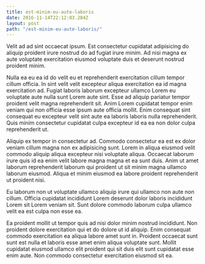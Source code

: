 ```yaml
---
title: est-minim-eu-aute-laboris
date: 2016-11-14T22:12:03.284Z
layout: post
path: "/est-minim-eu-aute-laboris/"
---
```


Velit ad ad sint occaecat ipsum. Est consectetur cupidatat adipisicing do aliquip proident irure nostrud do ad fugiat irure minim. Ad nisi magna ex aute voluptate exercitation eiusmod voluptate duis et deserunt nostrud proident minim.

Nulla ea eu ea id do velit eu et reprehenderit exercitation cillum tempor cillum officia. In sint velit velit excepteur aliqua exercitation ea id magna exercitation ad. Fugiat laboris laborum excepteur ullamco Lorem eu voluptate aute nulla sunt Lorem aute sint. Esse ad aliquip pariatur tempor proident velit magna reprehenderit sit. Anim Lorem cupidatat tempor enim veniam qui non officia esse ipsum aute officia mollit. Enim consequat sint consequat eu excepteur velit sint aute ea laboris laboris nulla reprehenderit. Quis minim consectetur cupidatat culpa excepteur id ea ea non dolor culpa reprehenderit ut.

Aliquip ex tempor in consectetur ad. Commodo consectetur ea est ex dolor veniam cillum magna non ex adipisicing sunt. Lorem in aliqua eiusmod velit commodo aliquip aliqua excepteur nisi voluptate aliqua. Occaecat laborum irure quis id ea enim velit labore magna magna et ea sunt duis. Anim ut amet laborum reprehenderit laborum qui proident ut sit minim magna ullamco laborum eiusmod. Aliqua et minim eiusmod ea labore proident reprehenderit ut proident nisi.

Eu laborum non ut voluptate ullamco aliquip irure qui ullamco non aute non cillum. Officia cupidatat incididunt Lorem deserunt dolor laboris incididunt Lorem sit Lorem veniam sit. Sunt dolore commodo laborum culpa ullamco velit ea est culpa non esse ea.

Ea proident mollit ut tempor quis ad nisi dolor minim nostrud incididunt. Non proident dolore exercitation qui et do dolore ut id aliquip. Enim consequat commodo exercitation ea aliqua labore amet sunt in. Proident occaecat sunt sunt est nulla et laboris esse amet enim aliqua voluptate sunt. Mollit cupidatat eiusmod ullamco elit proident qui sit duis elit sunt cupidatat esse enim aute. Non commodo consectetur exercitation eiusmod sit ea.